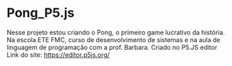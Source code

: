 # Pong_P5.js
Nesse projeto estou criando o Pong, o primeiro game lucrativo da história. Na escola ETE FMC, curso de desenvolvimento de sistemas e na aula de linguagem de programação com a prof. Barbara.
Criado no P5.JS editor
Link do site: https://editor.p5js.org/
